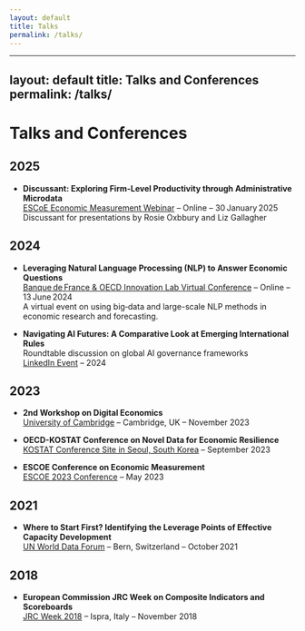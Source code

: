 ```yaml
---
layout: default
title: Talks
permalink: /talks/
---
```


---
layout: default
title: Talks and Conferences
permalink: /talks/
---

# Talks and Conferences


## 2025

- **Discussant: Exploring Firm-Level Productivity through Administrative Microdata**  
  [ESCoE Economic Measurement Webinar](https://www.youtube.com/watch?v=rUXlA5NY5SQ) – Online – 30 January 2025  
  Discussant for presentations by Rosie Oxbbury and Liz Gallagher

## 2024

- **Leveraging Natural Language Processing (NLP) to Answer Economic Questions**  
  [Banque de France & OECD Innovation Lab Virtual Conference](https://www.banque-france.fr/en/events/leveraging-natural-language-processing-nlp-answer-economic-questions) – Online – 13 June 2024  
  A virtual event on using big‑data and large-scale NLP methods in economic research and forecasting.

- **Navigating AI Futures: A Comparative Look at Emerging International Rules**  
  Roundtable discussion on global AI governance frameworks  
  [LinkedIn Event](https://www.linkedin.com/events/7203735622493106176/comments/) – 2024


## 2023

- **2nd Workshop on Digital Economics**  
  [University of Cambridge]([https://www.jbs.cam.ac.uk/faculty-research/centres/digital-innovation/digital-economics-workshop/](https://www.bennettinstitute.cam.ac.uk/wp-content/uploads/2023/11/UK-DigEcon-2023-Agenda-Programme.pdf)) – Cambridge, UK – November 2023

- **OECD-KOSTAT Conference on Novel Data for Economic Resilience**  
  [KOSTAT Conference Site in Seoul, South Korea]([https://www.oecd.org/wise/events/oecd-kostat-conference-on-novel-data.htm](https://kostat.go.kr/gallery.es?mid=a20403040000&bid=11790&tag=&act=view&list_no=424201&ref_bid=)) – September 2023

- **ESCOE Conference on Economic Measurement**  
  [ESCOE 2023 Conference](https://www.escoe.ac.uk/events/escoe-conference-on-economic-measurement-2023/) – May 2023

## 2021

- **Where to Start First? Identifying the Leverage Points of Effective Capacity Development**  
  [UN World Data Forum](https://unstats.un.org/unsd/undataforum/bern-2021/) – Bern, Switzerland – October 2021


## 2018

- **European Commission JRC Week on Composite Indicators and Scoreboards**  
  [JRC Week 2018]([https://composite-indicators.jrc.ec.europa.eu/?q=2018](https://knowledge4policy.ec.europa.eu/composite-indicators/2018-jrc-week-composite-indicators-scoreboards_en)) – Ispra, Italy – November 2018
